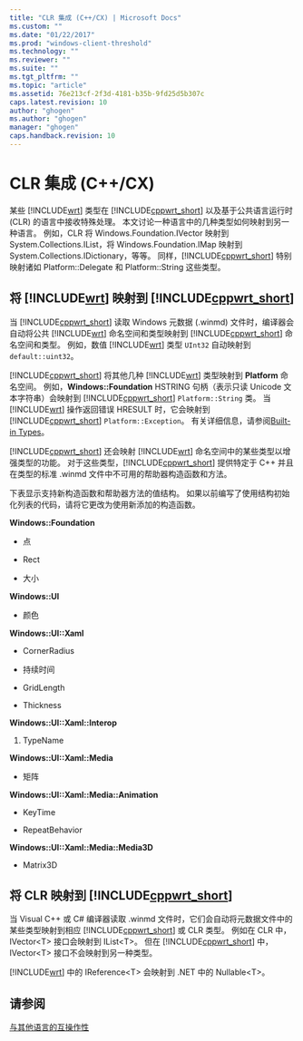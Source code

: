 ```yaml
---
title: "CLR 集成 (C++/CX) | Microsoft Docs"
ms.custom: ""
ms.date: "01/22/2017"
ms.prod: "windows-client-threshold"
ms.technology: ""
ms.reviewer: ""
ms.suite: ""
ms.tgt_pltfrm: ""
ms.topic: "article"
ms.assetid: 76e213cf-2f3d-4181-b35b-9fd25d5b307c
caps.latest.revision: 10
author: "ghogen"
ms.author: "ghogen"
manager: "ghogen"
caps.handback.revision: 10
---
```

# CLR 集成 (C++/CX)
某些 [!INCLUDE[wrt](../cppcx/includes/wrt-md.md)] 类型在 [!INCLUDE[cppwrt_short](../cppcx/includes/cppwrt-short-md.md)] 以及基于公共语言运行时 \(CLR\) 的语言中接收特殊处理。 本文讨论一种语言中的几种类型如何映射到另一种语言。 例如，CLR 将 Windows.Foundation.IVector 映射到 System.Collections.IList，将 Windows.Foundation.IMap 映射到 System.Collections.IDictionary，等等。 同样，[!INCLUDE[cppwrt_short](../cppcx/includes/cppwrt-short-md.md)] 特别映射诸如 Platform::Delegate 和 Platform::String 这些类型。  
  
## 将 [!INCLUDE[wrt](../cppcx/includes/wrt-md.md)] 映射到 [!INCLUDE[cppwrt_short](../cppcx/includes/cppwrt-short-md.md)]  
 当 [!INCLUDE[cppwrt_short](../cppcx/includes/cppwrt-short-md.md)] 读取 Windows 元数据 \(.winmd\) 文件时，编译器会自动将公共 [!INCLUDE[wrt](../cppcx/includes/wrt-md.md)] 命名空间和类型映射到 [!INCLUDE[cppwrt_short](../cppcx/includes/cppwrt-short-md.md)] 命名空间和类型。 例如，数值 [!INCLUDE[wrt](../cppcx/includes/wrt-md.md)] 类型 `UInt32` 自动映射到 `default::uint32`。  
  
 [!INCLUDE[cppwrt_short](../cppcx/includes/cppwrt-short-md.md)] 将其他几种 [!INCLUDE[wrt](../cppcx/includes/wrt-md.md)] 类型映射到 **Platform** 命名空间。 例如，**Windows::Foundation** HSTRING 句柄（表示只读 Unicode 文本字符串）会映射到 [!INCLUDE[cppwrt_short](../cppcx/includes/cppwrt-short-md.md)] `Platform::String` 类。 当 [!INCLUDE[wrt](../cppcx/includes/wrt-md.md)] 操作返回错误 HRESULT 时，它会映射到 [!INCLUDE[cppwrt_short](../cppcx/includes/cppwrt-short-md.md)] `Platform::Exception`。 有关详细信息，请参阅[Built\-in Types](http://msdn.microsoft.com/zh-cn/acc196fd-09da-4882-b554-6c94685ec75f)。  
  
 [!INCLUDE[cppwrt_short](../cppcx/includes/cppwrt-short-md.md)] 还会映射 [!INCLUDE[wrt](../cppcx/includes/wrt-md.md)] 命名空间中的某些类型以增强类型的功能。 对于这些类型，[!INCLUDE[cppwrt_short](../cppcx/includes/cppwrt-short-md.md)] 提供特定于 C\+\+ 并且在类型的标准 .winmd 文件中不可用的帮助器构造函数和方法。  
  
 下表显示支持新构造函数和帮助器方法的值结构。 如果以前编写了使用结构初始化列表的代码，请将它更改为使用新添加的构造函数。  
  
 **Windows::Foundation**  
  
-   点  
  
-   Rect  
  
-   大小  
  
 **Windows::UI**  
  
-   颜色  
  
 **Windows::UI::Xaml**  
  
-   CornerRadius  
  
-   持续时间  
  
-   GridLength  
  
-   Thickness  
  
 **Windows::UI::Xaml::Interop**  
  
1.  TypeName  
  
 **Windows::UI::Xaml::Media**  
  
-   矩阵  
  
 **Windows::UI::Xaml::Media::Animation**  
  
-   KeyTime  
  
-   RepeatBehavior  
  
 **Windows::UI::Xaml::Media::Media3D**  
  
-   Matrix3D  
  
## 将 CLR 映射到 [!INCLUDE[cppwrt_short](../cppcx/includes/cppwrt-short-md.md)]  
 当 Visual C\+\+ 或 C\# 编译器读取 .winmd 文件时，它们会自动将元数据文件中的某些类型映射到相应 [!INCLUDE[cppwrt_short](../cppcx/includes/cppwrt-short-md.md)] 或 CLR 类型。 例如在 CLR 中，IVector\<T\> 接口会映射到 IList\<T\>。 但在 [!INCLUDE[cppwrt_short](../cppcx/includes/cppwrt-short-md.md)] 中，IVector\<T\> 接口不会映射到另一种类型。  
  
 [!INCLUDE[wrt](../cppcx/includes/wrt-md.md)] 中的 IReference\<T\> 会映射到 .NET 中的 Nullable\<T\>。  
  
## 请参阅  
 [与其他语言的互操作性](../cppcx/interoperating-with-other-languages-c-cx.md)
